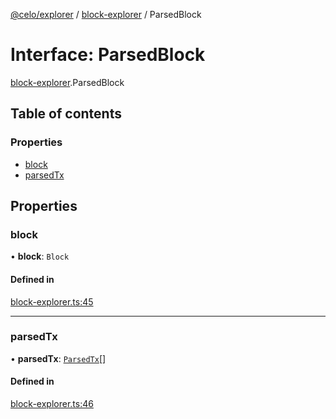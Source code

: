 [@celo/explorer](../README.md) / [block-explorer](../modules/block_explorer.md) / ParsedBlock

# Interface: ParsedBlock

[block-explorer](../modules/block_explorer.md).ParsedBlock

## Table of contents

### Properties

- [block](block_explorer.ParsedBlock.md#block)
- [parsedTx](block_explorer.ParsedBlock.md#parsedtx)

## Properties

### block

• **block**: `Block`

#### Defined in

[block-explorer.ts:45](https://github.com/celo-org/developer-tooling/blob/master/packages/sdk/explorer/src/block-explorer.ts#L45)

___

### parsedTx

• **parsedTx**: [`ParsedTx`](block_explorer.ParsedTx.md)[]

#### Defined in

[block-explorer.ts:46](https://github.com/celo-org/developer-tooling/blob/master/packages/sdk/explorer/src/block-explorer.ts#L46)
